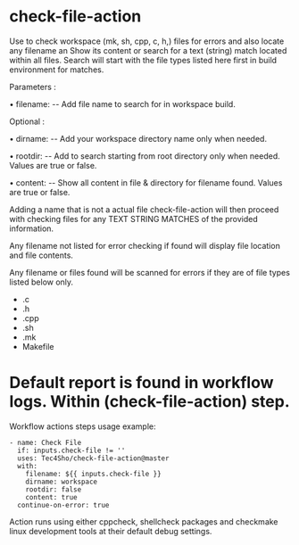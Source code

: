 # check-file-action

Use to check workspace (mk, sh, cpp, c, h,) files for errors and also locate any filename an Show its content or search for a text (string) match located within all files. Search will start with the file types listed here first in build environment for matches.


Parameters :

• filename:  -- Add file name to search for in workspace build. 

Optional :

• dirname:  -- Add your workspace directory name only when needed.

• rootdir:  -- Add to search starting from root directory only when needed. Values are true or false.

• content:  -- Show all content in file & directory for filename found. Values are true or false.

Adding a name that is not a actual file check-file-action will then proceed with checking files for any TEXT STRING MATCHES of the provided information.

Any filename not listed for error checking if found will display file location and file contents.

Any filename or files found will be scanned for errors if they are of file types listed below only.
- .c
- .h
- .cpp
- .sh
- .mk
- Makefile

# Default report is found in workflow logs. Within (check-file-action) step.

Workflow actions steps usage example:


    - name: Check File
      if: inputs.check-file != ''
      uses: Tec4Sho/check-file-action@master
      with:
        filename: ${{ inputs.check-file }}
        dirname: workspace
        rootdir: false
        content: true
      continue-on-error: true


Action runs using either cppcheck, shellcheck packages and checkmake linux development tools at their default debug settings.
